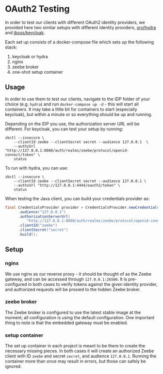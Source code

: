 # OAuth2 Testing

In order to test our clients with different OAuth2 identity providers, we provided here two similar
setups with different identity providers, [ory/hydra](https://www.ory.sh/docs/hydra/) and
[jboss/keycloak](https://www.keycloak.org/).

Each set up consists of a docker-compose file which sets up the following stack:

1. keycloak or hydra
1. nginx
1. zeebe broker
1. one-shot setup container

## Usage

In order to use them to test our clients, navigate to the IDP folder of your choice (e.g. `hydra`)
and run `docker-compose up -d` - this will start all containers. It may take a little bit for containers
to start (especially keycloak), but within a minute or so everything should be up and running.

Depending on the IDP you use, the authorization server URL will be different. For keycloak, you can
test your setup by running:

```shell
zbctl --insecure \
    --clientId zeebe --clientSecret secret --audience 127.0.0.1  \
    --authzUrl "http://127.0.0.1:8080/auth/realms/zeebe/protocol/openid-connect/token" \
    status
```

To run with hydra, you can use:

```shell
zbctl --insecure \
    --clientId zeebe --clientSecret secret --audience 127.0.0.1 \
    --authzUrl "http://127.0.0.1:4444/oauth2/token" \
    status
```

When testing the Java client, you can build your credentials provider as:

```java
final CredentialsProvider provider = CredentialsProvider.newCredentialsProviderBuilder()
      .audience("127.0.0.1")
      .authorizationServerUrl(
          "http://127.0.0.1:8080/auth/realms/zeebe/protocol/openid-connect/token")
      .clientId("zeebe")
      .clientSecret("secret")
      .build();
```

## Setup

### nginx

We use nginx as our reverse proxy - it should be thought of as the Zeebe gateway, and can be accessed
through `127.0.0.1:26500`. It is pre-configured in both cases to verify tokens against the given
identity provider, and authorized requests will be proxied to the hidden Zeebe broker.

### zeebe broker

The Zeebe broker is configured to use the latest stable image at the moment; all configuration is
using the default configuration. One important thing to note is that the embedded gateway must be
enabled.

### setup container

The set up container in each project is meant to be there to create the necessary missing pieces.
In both cases it will create an authorized Zeebe client with ID `zeebe` and secret `secret`, and
audience `127.0.0.1`. Running the container more than once may result in errors, but those can
safely be ignored.
